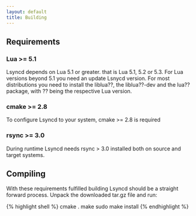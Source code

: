 ```yaml
---
layout: default
title: Building
---
```


## Requirements

### Lua >= 5.1
Lsyncd depends on Lua 5.1 or greater. that is Lua 5.1, 5.2 or 5.3. For Lua versions beyond 5.1 you need an update Lsnycd version. For most distributions you need to install the liblua??, the liblua??-dev and the lua?? package, with ?? being the respective Lua version.

### cmake >= 2.8

To configure Lsyncd to your system, cmake >= 2.8 is required

### rsync >= 3.0
During runtime Lsyncd needs rsync > 3.0 installed both on source and target systems.

## Compiling

With these requirements fulfilled building Lsyncd should be a straight forward process. Unpack the downloaded tar.gz file and run:

{% highlight shell %}
cmake .
make
sudo make install
{% endhighlight %}
